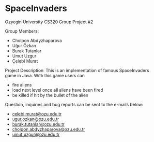 SpaceInvaders
=============

Ozyegin University CS320 Group Project #2


Group Members: 
- Cholpon Abdyzhaparova
- Uğur Özkan
- Burak Tutanlar
- Umut Uzgur
- Çelebi Murat



Project Description:
This is an implementation of famous SpaceInvaders game in Java. 
With this game users can 
  - fire aliens
  - load next level once all aliens have been fired
  - be killed if hit by the bullet of the alien


Question, inquiries and bug reports can be sent to the e-mails below:
  - celebi.murat@ozu.edu.tr
  - ugur.ozkan@ozu.edu.tr
  - burak.tutanlar@ozu.edu.tr
  - cholpon.abdyzhaparova@ozu.edu.tr
  - umut.uzgur@ozu.edu.tr
